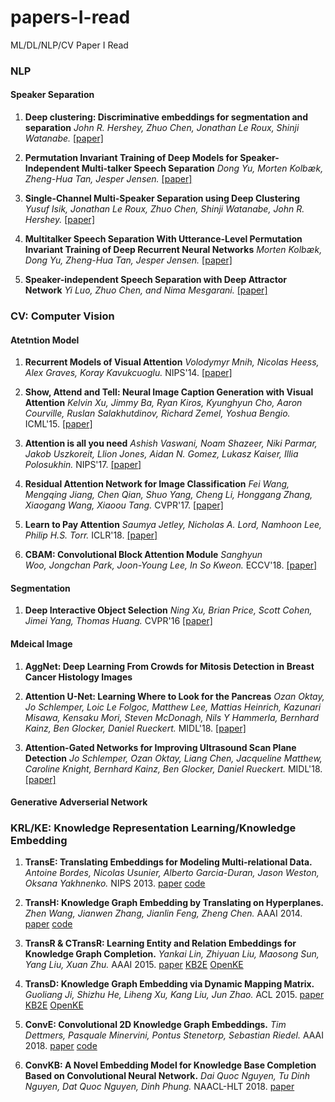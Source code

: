 # papers-I-read
ML/DL/NLP/CV Paper I Read

### NLP

#### Speaker Separation

1. **Deep clustering: Discriminative embeddings for segmentation and separation**
*John R. Hershey, Zhuo Chen, Jonathan Le Roux, Shinji Watanabe.* [[paper]](https://arxiv.org/pdf/1508.04306.pdf)

1. **Permutation Invariant Training of Deep Models for Speaker-Independent Multi-talker Speech Separation**
*Dong Yu, Morten Kolbæk, Zheng-Hua Tan, Jesper Jensen.* [[paper]](https://arxiv.org/pdf/1607.00325.pdf)

1. **Single-Channel Multi-Speaker Separation using Deep Clustering**
*Yusuf Isik, Jonathan Le Roux, Zhuo Chen, Shinji Watanabe, John R. Hershey.* [[paper]](https://arxiv.org/pdf/1607.02173.pdf)

1. **Multitalker Speech Separation With Utterance-Level Permutation Invariant Training of Deep Recurrent Neural Networks**
*Morten Kolbæk, Dong Yu, Zheng-Hua Tan, Jesper Jensen.* [[paper]](https://ieeexplore.ieee.org/stamp/stamp.jsp?tp=&arnumber=7979557)

1. **Speaker-independent Speech Separation with Deep Attractor Network**
*Yi Luo, Zhuo Chen, and Nima Mesgarani.* [[paper]](https://arxiv.org/pdf/1707.03634.pdf)

### CV: Computer Vision

#### Atetntion Model 
1. **Recurrent Models of Visual Attention**
*Volodymyr Mnih, Nicolas Heess, Alex Graves, Koray Kavukcuoglu.* NIPS'14. [[paper]](https://papers.nips.cc/paper/5542-recurrent-models-of-visual-attention.pdf)

1. **Show, Attend and Tell: Neural Image Caption Generation with Visual Attention**
*Kelvin Xu, Jimmy Ba, Ryan Kiros, Kyunghyun Cho, Aaron Courville, Ruslan Salakhutdinov, Richard Zemel, Yoshua Bengio.* ICML'15. [[paper]](https://arxiv.org/pdf/1502.03044.pdf)

1. **Attention is all you need**
*Ashish Vaswani, Noam Shazeer, Niki Parmar, Jakob Uszkoreit, Llion Jones, Aidan N. Gomez, Lukasz Kaiser, Illia Polosukhin.*  NIPS'17. [[paper]](https://arxiv.org/pdf/1706.03762.pdf)

1. **Residual Attention Network for Image Classification**
*Fei Wang, Mengqing Jiang, Chen Qian, Shuo Yang, Cheng Li, Honggang Zhang, Xiaogang Wang, Xiaoou Tang.* CVPR'17. [[paper]](https://arxiv.org/pdf/1704.06904.pdf)

1. **Learn to Pay Attention**
*Saumya Jetley, Nicholas A. Lord, Namhoon Lee, Philip H.S. Torr.* ICLR'18. [[paper]](https://arxiv.org/pdf/1804.02391.pdf)

1. **CBAM: Convolutional Block Attention Module**
*Sanghyun Woo, Jongchan Park, Joon-Young Lee, In So Kweon.* ECCV'18. [[paper]](https://arxiv.org/pdf/1807.06521.pdf)

#### Segmentation

1. **Deep Interactive Object Selection** 
*Ning Xu, Brian Price, Scott Cohen, Jimei Yang, Thomas Huang.* CVPR'16 [[paper]](https://arxiv.org/pdf/1603.04042.pdf)

#### Mdeical Image
1. **AggNet: Deep Learning From Crowds for Mitosis Detection in Breast Cancer Histology Images**

1. **Attention U-Net: Learning Where to Look for the Pancreas**
*Ozan Oktay, Jo Schlemper, Loic Le Folgoc, Matthew Lee, Mattias Heinrich, Kazunari Misawa, Kensaku Mori, Steven McDonagh, Nils Y Hammerla, Bernhard Kainz, Ben Glocker, Daniel Rueckert.* MIDL'18. [[paper]](https://arxiv.org/pdf/1804.03999.pdf)

1. **Attention-Gated Networks for Improving Ultrasound Scan Plane Detection**
*Jo Schlemper, Ozan Oktay, Liang Chen, Jacqueline Matthew, Caroline Knight, Bernhard Kainz, Ben Glocker, Daniel Rueckert.* MIDL'18. [[paper]](https://arxiv.org/pdf/1804.05338.pdf)


#### Generative Adverserial Network

### KRL/KE: Knowledge Representation Learning/Knowledge Embedding
1. **TransE: Translating Embeddings for Modeling Multi-relational Data.**
*Antoine Bordes, Nicolas Usunier, Alberto Garcia-Duran, Jason Weston, Oksana Yakhnenko.*  NIPS 2013. [paper](http://papers.nips.cc/paper/5071-translating-embeddings-for-modeling-multi-relational-data.pdf) [code](https://github.com/thunlp/OpenKE)

1. **TransH: Knowledge Graph Embedding by Translating on Hyperplanes.**
*Zhen Wang, Jianwen Zhang, Jianlin Feng, Zheng Chen.* AAAI 2014. [paper](http://www.aaai.org/ocs/index.php/AAAI/AAAI14/paper/viewFile/8531/8546) [code](https://github.com/thunlp/OpenkE)

1. **TransR & CTransR: Learning Entity and Relation Embeddings for Knowledge Graph Completion.**
*Yankai Lin, Zhiyuan Liu, Maosong Sun, Yang Liu, Xuan Zhu.* AAAI 2015. [paper](http://www.aaai.org/ocs/index.php/AAAI/AAAI15/paper/download/9571/9523/) [KB2E](https://github.com/thunlp/KB2E) [OpenKE](https://github.com/thunlp/OpenKE)

1. **TransD: Knowledge Graph Embedding via Dynamic Mapping Matrix.**
*Guoliang Ji, Shizhu He, Liheng Xu, Kang Liu, Jun Zhao.* ACL 2015. [paper](http://anthology.aclweb.org/P/P15/P15-1067.pdf) [KB2E](https://github.com/thunlp/KB2E) [OpenKE](https://github.com/thunlp/OpenKE)

1. **ConvE: Convolutional 2D Knowledge Graph Embeddings.**
*Tim Dettmers, Pasquale Minervini, Pontus Stenetorp, Sebastian Riedel.* AAAI 2018. [paper](https://aaai.org/ocs/index.php/AAAI/AAAI18/paper/viewPDFInterstitial/17366/15884) [code](https://github.com/TimDettmers/ConvE)

1. **ConvKB: A Novel Embedding Model for Knowledge Base Completion Based on Convolutional Neural Network.**
*Dai Quoc Nguyen, Tu Dinh Nguyen, Dat Quoc Nguyen, Dinh Phung.* NAACL-HLT 2018. [paper](http://aclweb.org/anthology/N18-2053)

